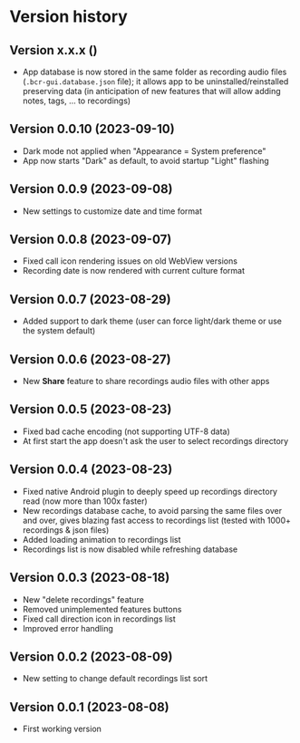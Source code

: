 # Version history

## Version x.x.x ()

- App database is now stored in the same folder as recording audio files (`.bcr-gui.database.json` file); it allows app to be uninstalled/reinstalled preserving data (in anticipation of new features that will allow adding notes, tags, ... to recordings)

## Version 0.0.10 (2023-09-10)

- Dark mode not applied when "Appearance = System preference"
- App now starts "Dark" as default, to avoid startup "Light" flashing

## Version 0.0.9 (2023-09-08)

- New settings to customize date and time format

## Version 0.0.8 (2023-09-07)

- Fixed call icon rendering issues on old WebView versions
- Recording date is now rendered with current culture format

## Version 0.0.7 (2023-08-29)

- Added support to dark theme (user can force light/dark theme or use the system default)

## Version 0.0.6 (2023-08-27)

- New **Share** feature to share recordings audio files with other apps

## Version 0.0.5 (2023-08-23)

- Fixed bad cache encoding (not supporting UTF-8 data)
- At first start the app doesn't ask the user to select recordings directory

## Version 0.0.4 (2023-08-23)

- Fixed native Android plugin to deeply speed up recordings directory read (now more than 100x faster)
- New recordings database cache, to avoid parsing the same files over and over, gives blazing fast access to recordings list (tested with 1000+ recordings & json files)
- Added loading animation to recordings list
- Recordings list is now disabled while refreshing database

## Version 0.0.3 (2023-08-18)

- New "delete recordings" feature
- Removed unimplemented features buttons
- Fixed call direction icon in recordings list
- Improved error handling

## Version 0.0.2 (2023-08-09)

- New setting to change default recordings list sort

## Version 0.0.1 (2023-08-08)

- First working version

